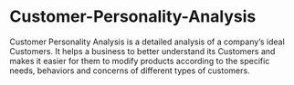 # Customer-Personality-Analysis

Customer Personality Analysis is a detailed analysis of a company’s ideal Customers. It helps a business to better understand its Customers and makes it easier for them to modify products according to the specific needs, behaviors and concerns of different types of customers.
